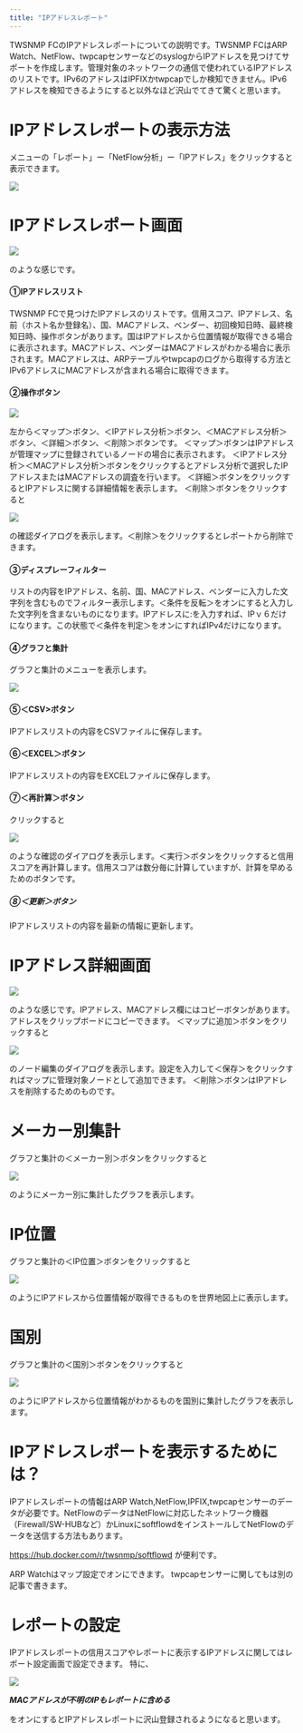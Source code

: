 ```yaml
---
title: "IPアドレスレポート"
---
```


TWSNMP FCのIPアドレスレポートについての説明です。TWSNMP FCはARP Watch、NetFlow、twpcapセンサーなどのsyslogからIPアドレスを見つけてサポートを作成します。管理対象のネットワークの通信で使われているIPアドレスのリストです。IPv6のアドレスはIPFIXかtwpcapでしか検知できません。IPv6アドレスを検知できるようにすると以外なほど沢山でてきて驚くと思います。


# IPアドレスレポートの表示方法
メニューの「レポート」ー「NetFlow分析」ー「IPアドレス」をクリックすると表示できます。

![](/images/books/twsnmpfc-manual/picture_pc_0c86b24587d26ffbf0882cda185faf39.png)

# IPアドレスレポート画面

![](/images/books/twsnmpfc-manual/picture_pc_dd277a893e66aecd6041198fd3fcd60f.png)

のような感じです。

#### ①IPアドレスリスト
TWSNMP FCで見つけたIPアドレスのリストです。信用スコア、IPアドレス、名前（ホスト名か登録名）、国、MACアドレス、ベンダー、初回検知日時、最終検知日時、操作ボタンがあります。国はIPアドレスから位置情報が取得できる場合に表示されます。MACアドレス、ベンダーはMACアドレスがわかる場合に表示されます。MACアドレスは、ARPテーブルやtwpcapのログから取得する方法とIPv6アドレスにMACアドレスが含まれる場合に取得できます。

#### ②操作ボタン

![](/images/books/twsnmpfc-manual/picture_pc_d0e5f319216f93b218dec0ad25ce4756.png)

左から＜マップ＞ボタン、＜IPアドレス分析＞ボタン、＜MACアドレス分析＞ボタン、＜詳細＞ボタン、＜削除＞ボタンです。
＜マップ＞ボタンはIPアドレスが管理マップに登録されているノードの場合に表示されます。
＜IPアドレス分析＞＜MACアドレス分析＞ボタンをクリックするとアドレス分析で選択したIPアドレスまたはMACアドレスの調査を行います。
＜詳細＞ボタンをクリックするとIPアドレスに関する詳細情報を表示します。
＜削除＞ボタンをクリックすると

![](/images/books/twsnmpfc-manual/picture_pc_3359a2bdeb40ff963c3ca8ca50b524d8.png)

の確認ダイアログを表示します。＜削除＞をクリックするとレポートから削除できます。

#### ③ディスプレーフィルター
リストの内容をIPアドレス、名前、国、MACアドレス、ベンダーに入力した文字列を含むものでフィルター表示します。＜条件を反転＞をオンにすると入力した文字列を含まないものになります。IPアドレスに:を入力すれば、IPｖ６だけになります。この状態で＜条件を判定＞をオンにすればIPv4だけになります。

#### ④グラフと集計
グラフと集計のメニューを表示します。

![](/images/books/twsnmpfc-manual/picture_pc_2e65b907f036f2ac8f6aa0e5efc3f858.png)

#### ⑤＜CSV>ボタン
IPアドレスリストの内容をCSVファイルに保存します。

#### ⑥＜EXCEL＞ボタン
IPアドレスリストの内容をEXCELファイルに保存します。

#### ⑦＜再計算＞ボタン
クリックすると

![](/images/books/twsnmpfc-manual/picture_pc_99928241a967bedfb91cf1976386525d.png)

のような確認のダイアログを表示します。＜実行＞ボタンをクリックすると信用スコアを再計算します。信用スコアは数分毎に計算していますが、計算を早めるためのボタンです。

##### ⑧＜更新＞ボタン
IPアドレスリストの内容を最新の情報に更新します。

# IPアドレス詳細画面

![](/images/books/twsnmpfc-manual/picture_pc_6b1393e301d7816218c24421d30c9e56.png)

のような感じです。IPアドレス、MACアドレス欄にはコピーボタンがあります。アドレスをクリップボードにコピーできます。
＜マップに追加＞ボタンをクリックすると

![](/images/books/twsnmpfc-manual/picture_pc_e6b425468133c708a486a5b0dd23bf9e.png)

のノード編集のダイアログを表示します。設定を入力して＜保存＞をクリックすればマップに管理対象ノードとして追加できます。
＜削除＞ボタンはIPアドレスを削除するためのものです。

# メーカー別集計
グラフと集計の＜メーカー別＞ボタンをクリックすると

![](/images/books/twsnmpfc-manual/picture_pc_d6be306fed6a5562ce0a8d8cbe8e9620.png)

のようにメーカー別に集計したグラフを表示します。

# IP位置
グラフと集計の＜IP位置＞ボタンをクリックすると

![](/images/books/twsnmpfc-manual/picture_pc_f4d5c23b3cb1eb913ad5a5adae8ba6cd.png)

のようにIPアドレスから位置情報が取得できるものを世界地図上に表示します。

# 国別
グラフと集計の＜国別＞ボタンをクリックすると

![](/images/books/twsnmpfc-manual/picture_pc_aaf72473726f8b0062723d287c393008.png)

のようにIPアドレスから位置情報がわかるものを国別に集計したグラフを表示します。

# IPアドレスレポートを表示するためには？
IPアドレスレポートの情報はARP Watch,NetFlow,IPFIX,twpcapセンサーのデータが必要です。NetFlowのデータはNetFlowに対応したネットワーク機器（Firewall/SW-HUBなど）かLinuxにsoftflowdをインストールしてNetFlowのデータを送信する方法もあります。

https://hub.docker.com/r/twsnmp/softflowd
が便利です。

ARP Watchはマップ設定でオンにできます。
twpcapセンサーに関してもは別の記事で書きます。

# レポートの設定
IPアドレスレポートの信用スコアやレポートに表示するIPアドレスに関してはレポート設定画面で設定できます。
特に、

![](/images/books/twsnmpfc-manual/2022-07-18_05-25-39.png)

***MACアドレスが不明のIPもレポートに含める***

をオンにするとIPアドレスレポートに沢山登録されるようになると思います。


